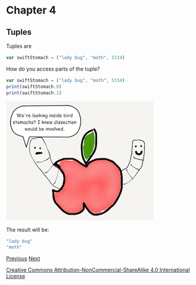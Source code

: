 # Chapter 4
## Tuples

Tuples are

```javascript
var swiftStomach = ("lady bug", "moth", 5334)
```

How do you access parts of the tuple?

```javascript
var swiftStomach = ("lady bug", "moth", 5334)
print(swiftStomach.0)
print(swiftStomach.1)
```

![dissection](images/worm_stomach.jpg)

The result will be:

```javascript
"lady bug"
"moth"
```

[Previous](04.md) [Next](05.md)

[Creative Commons Attribution-NonCommercial-ShareAlike 4.0 International License](http://creativecommons.org/licenses/by-nc-sa/4.0/)
